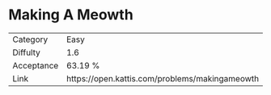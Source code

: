# Making A Meowth

<table>
    <tr>
        <td>Category</td>
        <td>Easy</td>
    </tr>
    <tr>
        <td>Diffulty</td>
        <td>1.6</td>
    </tr>
    <tr>
        <td>Acceptance</td>
        <td>63.19 %</td>
    </tr>
    <tr>
        <td>Link</td>
        <td>https://open.kattis.com/problems/makingameowth</td>
    </tr>
</table>